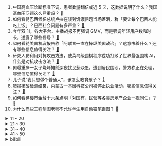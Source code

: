 1. 中国高血压诊断标准下调，患者数量翻倍或近 5 亿，这数据说明了什么？我国高血压问题这么严重吗？ [:link:](https://www.zhihu.com/question/566418419)
2. 如何看待巴西候任总统卢拉在谈到饥饿问题当场落泪，称「要让每个巴西人能吃上饭」？巴西社会问题有多严重？ [:link:](https://www.zhihu.com/question/566418233)
3. 今年双 11，各大平台、主播战报不再强调 GMV，而是强调年轻用户数和时长，透露了哪些信号？ [:link:](https://www.zhihu.com/question/566272268)
4. 如何看待美国机密报告称「阿联酋一直在操纵美国政治」？这意味着什么？还有哪些信息值得关注？ [:link:](https://www.zhihu.com/question/566431699)
5. 研究人员利用对抗攻击方法，使菜鸟级围棋程序成功打败了世界最强围棋 AI，什么是对抗攻击方法？ [:link:](https://www.zhihu.com/question/566400168)
6. 网曝重庆一女子烧烤摊前深夜扰民惹众怒，遭到居民围殴，警方称正在处理，哪些信息值得关注？ [:link:](https://www.zhihu.com/question/566265846)
7. 儿子说“我只想做个普通人”，该怎么教育孩子？ [:link:](https://www.zhihu.com/question/565584514)
8. 错报核酸检测结果，内蒙古一基因科技公司被停止执业活动，哪些信息值得关注？ [:link:](https://www.zhihu.com/question/566445106)
9. 如何看待楼市金融十六条点明「对国有、民营等各类房地产企业一视同仁」？ [:link:](https://www.zhihu.com/question/566447217)
10. 为什么有些工程制图老师不允许学生用自动铅笔画图？ [:link:](https://www.zhihu.com/question/346815509)
<details>
<summary>11 ~ 20</summary>

11. 特斯拉回应「潮州 2 死 3 伤事故」称司机没踩刹车，司机儿子表示「等交警调查结果」，具体情况如何？ [:link:](https://www.zhihu.com/question/566419277)
12. 自己正在变老的明显特征是什么？ [:link:](https://www.zhihu.com/question/557665060)
13. 老人借房给重孙上学孙子拒还，孙子称房子是赠与，如何从法律角度解读此事件？ [:link:](https://www.zhihu.com/question/565572363)
14. 网传孕妇送医延误后流产，重庆通报「120 救护车进入小区受阻等情况不属实」，还有哪些信息值得关注？ [:link:](https://www.zhihu.com/question/566577988)
15. 网友称得物调用手机权限删投诉视频，得物回应「没有权限和能力，正与手机厂商确认」，哪些信息值得关注？ [:link:](https://www.zhihu.com/question/566439102)
16. 11 月 13 日河北新增本土感染病例「5+684」例，目前当地疫情情况如何？ [:link:](https://www.zhihu.com/question/566579258)
17. 防疫发布会被质疑打广告，乌鲁木齐市商务局回应「有企业断章取义」，该企业可能面临哪些处罚？ [:link:](https://www.zhihu.com/question/566578143)
18. 如何看待Nature communication 和Science advances 降为二区？ [:link:](https://www.zhihu.com/question/305397030)
19. 怎么样成为一个内心很强大的人？ [:link:](https://www.zhihu.com/question/548749510)
20. CPA 能接受工厂 6000 每月吗？ [:link:](https://www.zhihu.com/question/564216751)
</details>
<details>
<summary>21 ~ 30</summary>

21. 在学校里真的有人想和你做朋友吗? [:link:](https://www.zhihu.com/question/566449895)
22. 如何彻底看清一个人？ [:link:](https://www.zhihu.com/question/549408495)
23. 《鬼灭之刃》里，为什么每个鬼死后都要回忆往事洗白？这算什么表现手法吗？ [:link:](https://www.zhihu.com/question/363893050)
24. 为何没人翻拍《风云雄霸天下》呢？ [:link:](https://www.zhihu.com/question/547445487)
25. 解放军厦门舰回怼台湾马公舰「你所谓的 24 海里线不存在，请注意你的用语」具体情况如何？释放哪些信号？ [:link:](https://www.zhihu.com/question/566423052)
26. 请问i5 12400为什么碾压i7 8700？ [:link:](https://www.zhihu.com/question/565834971)
27. 为什么大多数的程序员的编程界面背景都是黑色的? [:link:](https://www.zhihu.com/question/382725548)
28. 面对人生中无法弥补的遗憾该怎么去释怀？ [:link:](https://www.zhihu.com/question/55726843)
29. 90 后网红夫妇卖掉杭州 500 万房子到草原定居，当事人「每天快乐很重要」，如何看待他们的选择？ [:link:](https://www.zhihu.com/question/565857415)
30. 赫尔松右岸局势已经明朗，乌克兰战事下一个热点在哪里呢？ [:link:](https://www.zhihu.com/question/566087607)
</details>
<details>
<summary>31 ~ 40</summary>

31. 楼市金融十六条出台，涉保交楼、贷款展期等多方面融资，具有哪些积极意义？ [:link:](https://www.zhihu.com/question/566446556)
32. 有一颗赚钱的野心，却没有挣钱的能力，是不是一种悲哀？ [:link:](https://www.zhihu.com/question/565579029)
33. 如何看待刘江江凭借《人生大事》获得第 35 届中国电影金鸡奖最佳导演处女作奖？ [:link:](https://www.zhihu.com/question/566280018)
34. 自己一个人吃饭，你会做什么? [:link:](https://www.zhihu.com/question/280283392)
35. 医护人员住宾馆遭暴力驱赶，大同警方回应称相关人员已被采取强制措施，具体情况如何？如何看待此事件？ [:link:](https://www.zhihu.com/question/566454472)
36. 如何看待最近集中曝光pv的开放世界手游? [:link:](https://www.zhihu.com/question/566325695)
37. 为什么读了书，就要去包容别人，就不要和那些读书少的计较，凭什么呢? [:link:](https://www.zhihu.com/question/563764177)
38. 孙颖莎最大的弱点是什么？ [:link:](https://www.zhihu.com/question/509298975)
39. 怎样评价令狐冲这个角色？ [:link:](https://www.zhihu.com/question/563958577)
40. 成都一儿童医院现付费「视频座椅」引关注，9 元可看一小时，「视频座椅」的出现，对就医体验带来哪些改变？ [:link:](https://www.zhihu.com/question/565839156)
</details>
<details>
<summary>41 ~ 50</summary>

41. 如何评价历史剧《天下长河》？ [:link:](https://www.zhihu.com/question/566067471)
42. 你们从小到大用完过一整块橡皮吗？ [:link:](https://www.zhihu.com/question/363062928)
43. 最后击败沙鲁的冲击波，到底是只有悟饭的能量，还是阴间悟空的能量也真的加入了？ [:link:](https://www.zhihu.com/question/535023809)
44. 想知道“天性凉薄”的人是什么样的？ [:link:](https://www.zhihu.com/question/428775134)
45. 如何评价2022ICPC西安站？ [:link:](https://www.zhihu.com/question/565572514)
46. 哪部国产经典武侠剧的女主人设最好？ [:link:](https://www.zhihu.com/question/549049884)
47. 如何让自己变得不那么敏感？ [:link:](https://www.zhihu.com/question/29332595)
48. 如何看待佩雷拉分别以判定、KO、TKO三次战胜黑龙？ [:link:](https://www.zhihu.com/question/566428832)
49. 如何看待腾讯会议部分功能开始收费，你认为这是合理的吗？ [:link:](https://www.zhihu.com/question/563656607)
50. 网传双 11 期间刘强东痛批高管「很多兄弟开始夜郎自大、沾沾自喜」，真实性如何？有哪些信息值得关注？ [:link:](https://www.zhihu.com/question/565833885)
</details><details>
<summary>bilibili</summary>

1. 尽绵薄之力，盼国风盛行 [:link:](//www.bilibili.com/video/BV1ed4y1r7gF)
2. 老年痴呆眼里的世界是这样的！ [:link:](//www.bilibili.com/video/BV1e841187R8)
3. 当你在校运会上唱起《孤勇者》并跳起了《爱你》| 南科大2022校运会开幕式力量举社表演 [:link:](//www.bilibili.com/video/BV1id4y1r7fm)
4. 亿 点 点 [:link:](//www.bilibili.com/video/BV13G4y1f7nP)
5. （ 霸 凌 之 战 ）猫妹：无所谓 我会出手 [:link:](//www.bilibili.com/video/BV18841187nP)
6. “𝙔𝙤𝙪'𝙧𝙚 𝙨𝙤 𝙗𝙚𝙖𝙪𝙩𝙞𝙛𝙪𝙡” [:link:](//www.bilibili.com/video/BV1we4y147D7)
7. 【传染病简史1】霍乱：屠戮过亿，将人活活吸干的蓝死病 [:link:](//www.bilibili.com/video/BV1Yv4y1S713)
8. 难以置信的一天，我在外网文化输出了！！ [:link:](//www.bilibili.com/video/BV1eG411w7vh)
9. 耗时3个月！我们做了一个干净免费的知识共享网站！中学选科/高考志愿/大学转专业/保研考研择校择专业/就业规划必备！ [:link:](//www.bilibili.com/video/BV1M24y127xb)
10. 奇怪的猫猫，但是日语版 [:link:](//www.bilibili.com/video/BV1sP4y127HN)
<details>
<summary>11 ~ 20</summary>

11. 《原神》角色演示-「莱依拉：遥熠星轨」 [:link:](//www.bilibili.com/video/BV1RG4y1Z7ph)
12. 【医案寻踪】如何降低近视度数？I 近视，不过就是一门生意 [:link:](//www.bilibili.com/video/BV1xd4y1k7W8)
13. 开一家殡葬店真的赚钱吗？我实地呆上一周给你答案！ [:link:](//www.bilibili.com/video/BV1sP4y12743)
14. 这是一条不能燃的视频 [:link:](//www.bilibili.com/video/BV1EP4y127j5)
15. 关于抽象话的深度研究：为什么我们无法在网上好好说话？ [:link:](//www.bilibili.com/video/BV1Vd4y1b71B)
16. 安徽大哥半挂改房车，专做移动大酒店，一场6000块，月接待8000桌 [:link:](//www.bilibili.com/video/BV1WW4y147a9)
17. 关于我人生第一把吉他的事故… [:link:](//www.bilibili.com/video/BV1sP4y127gJ)
18. 【木雕】试作纳西妲 [:link:](//www.bilibili.com/video/BV1iP4y127QL)
19. 【真人QQ飞车】小橘子超进化！ [:link:](//www.bilibili.com/video/BV12d4y1F713)
20. 巴尔泽布，我再也不登神啦！原神全58位角色秒杀散兵周本合集 [:link:](//www.bilibili.com/video/BV1v841187An)
</details>
<details>
<summary>21 ~ 30</summary>

21. 做视频能遇到欣赏自己视频多粉丝真的也是一种幸运 [:link:](//www.bilibili.com/video/BV13d4y1F7hV)
22. 黑帮教父的心酸发家史，这也太励志了吧！ [:link:](//www.bilibili.com/video/BV1zg411s7iG)
23. 封印解除Plus [:link:](//www.bilibili.com/video/BV1yt4y1P7mD)
24. 我的第一条“vlog”，能上热门吗？ [:link:](//www.bilibili.com/video/BV1bG4y1f7fj)
25. 用五边形画缠绕的五角星# 一学就会 [:link:](//www.bilibili.com/video/BV1v84y1y7pt)
26. 第一次见现实开挂的！ [:link:](//www.bilibili.com/video/BV1yG4y1Z7pE)
27. 《不听话挑战》 [:link:](//www.bilibili.com/video/BV1Ae4y1s71T)
28. 【纯黑】《战神：诸神黄昏》战神难度无伤攻略解说 第二期 [:link:](//www.bilibili.com/video/BV1iP4y1y7yC)
29. 原神攻略UP主：这么肝，值得吗？ [:link:](//www.bilibili.com/video/BV1Wd4y1k756)
30. 男生的各种超能力，男生还有哪些钞能力？#内容过于真实#搞笑#段子#场景 [:link:](//www.bilibili.com/video/BV1od4y1r7jK)
</details>
<details>
<summary>31 ~ 40</summary>

31. 喔↑诶！喔↑喔↑ [:link:](//www.bilibili.com/video/BV1JP411c7Hx)
32. 客 服 的 名 场 面 变 身 4.0 [:link:](//www.bilibili.com/video/BV13G4y1b7v8)
33. 珠海航展，你确定不是中东双十一？ [:link:](//www.bilibili.com/video/BV1wG4y1b7GF)
34. 宝可梦世界锦标赛决赛 小智vs丹帝，完整版6V6全面对战 [:link:](//www.bilibili.com/video/BV1BP411c79f)
35. 用内心的力量，奔赴未知的远方 | 影石Think bold. [:link:](//www.bilibili.com/video/BV1xW4y1s7se)
36. 我是一名煤矿工人，这是我的最后一个夜班，也是最后一个井，平安退休 [:link:](//www.bilibili.com/video/BV1Et4y1N7Ws)
37. 整完这个活，脑细胞死了一半 [:link:](//www.bilibili.com/video/BV168411b7Mj)
38. 东北不能失去酸菜！《二周目》 [:link:](//www.bilibili.com/video/BV18W4y1s7eP)
39. “请等我失败死掉后，再来笑我吧” [:link:](//www.bilibili.com/video/BV1H84y1y7sU)
40. 求求你别玩假原神了！这才是真原神！都市传说！ [:link:](//www.bilibili.com/video/BV1aD4y1t7DY)
</details>
<details>
<summary>41 ~ 50</summary>

41. 只因篮球，但是二向箔！ [:link:](//www.bilibili.com/video/BV1g14y157df)
42. 张 宇 宙 [:link:](//www.bilibili.com/video/BV1ce4y1s7CS)
43. B站小伙伴，中部空军正式入驻！芜湖起飞~ [:link:](//www.bilibili.com/video/BV1Td4y1F7CL)
44. 【罗伊Roi】最后的皇家3D Live! [:link:](//www.bilibili.com/video/BV1cd4y1c7yy)
45. 从木头里取出一个小可爱，看着他慢慢长大～ [:link:](//www.bilibili.com/video/BV1hW4y147bX)
46. 【阿斗】史上最羞耻名场面，国外演员太敢拍了！美剧史诗巨作《权力的游戏》第19期 [:link:](//www.bilibili.com/video/BV1v841187vf)
47. 1步1步1步1步，用一种很新的方式打开生活 [:link:](//www.bilibili.com/video/BV1fv4y1U7KA)
48. 来猩猩直播间，回收你们的室友 [:link:](//www.bilibili.com/video/BV1TG4y1b7DK)
49. 你小子就这么糊弄校领导的是罢 [:link:](//www.bilibili.com/video/BV1he4y1W73u)
50. 100支弓箭！实拍亚索风墙！我们终会因热爱走到一起！ [:link:](//www.bilibili.com/video/BV1Gv4y1m714)
</details>
<details>
<summary>51 ~ 60</summary>

51. 都怪我爱心泛滥，我有责任 [:link:](//www.bilibili.com/video/BV16G4y1t7cf)
52. 《百面千相》首曝PV——千相阅尽，方知众生百面 [:link:](//www.bilibili.com/video/BV1UK411m7xQ)
53. “你看，这个世界好温柔!” [:link:](//www.bilibili.com/video/BV1hG411F7uR)
54. 不为人知！水浒传多出来的20回，讲了什么？《水浒传》P46 [:link:](//www.bilibili.com/video/BV1M14y1W7WR)
55. 本来挺喜欢这些动漫的…… [:link:](//www.bilibili.com/video/BV1gP4y127GT)
56. 古人起的雅称是真的美！ [:link:](//www.bilibili.com/video/BV18e4y1W7Qo)
57. 太沙雕了！当我把自己替换成了游戏的主角 [:link:](//www.bilibili.com/video/BV1p841187fL)
58. 一咬就爆汁的鸡腿 [:link:](//www.bilibili.com/video/BV1QP411c7oV)
59. 普通长相女生如何通过穿搭改变气质？（报恩神裤篇） [:link:](//www.bilibili.com/video/BV1fg411B7ze)
60. 三 观 比 五 官 正，但 瞎 [:link:](//www.bilibili.com/video/BV1Mm4y1F7oT)
</details>
<details>
<summary>61 ~ 70</summary>

61. 锤子都抡冒烟了 [:link:](//www.bilibili.com/video/BV1Gm4y1F7AR)
62. 这是小提琴该有的动静？ [:link:](//www.bilibili.com/video/BV1zY411Z7PX)
63. 决战狮子猫之猫德学院的新式装备 [:link:](//www.bilibili.com/video/BV1o14y1p7Aq)
64. 纳西妲：变 聪 明 啦 ~【4K60P】 [:link:](//www.bilibili.com/video/BV15W4y147xc)
65. 大学生如何在宿舍拍出《奔跑吧兄弟》第2季 [:link:](//www.bilibili.com/video/BV1sG411w755)
66. 五个任务的隐藏后续，早看早做完 [:link:](//www.bilibili.com/video/BV1Re4y1W7qU)
67. 能看懂这个视频的人成分肯定有亿点复杂 [:link:](//www.bilibili.com/video/BV1JP411c7n6)
68. “就一次，万一呢？” [:link:](//www.bilibili.com/video/BV1Vd4y1k7mx)
69. 下地干活，不就是为了那几只鸡吗 [:link:](//www.bilibili.com/video/BV1Md4y1c7eg)
70. “治愈神曲《群青》，无法超越的绝美画面!！” [:link:](//www.bilibili.com/video/BV11D4y1t73q)
</details>
<details>
<summary>71 ~ 80</summary>

71. 模拟大都市 2016年的存档还在... [:link:](//www.bilibili.com/video/BV1W841187rF)
72. 那些写进作文会让老师发麻的游戏台词，建议收藏备用 [:link:](//www.bilibili.com/video/BV1Nv4y1m76y)
73. 把原神全部的糖塞入一首《心如止水》中「原神/填词/翻唱/心如止水/4K」 [:link:](//www.bilibili.com/video/BV16Y411Z7wJ)
74. 话梅排骨？ [:link:](//www.bilibili.com/video/BV16G4y1f79U)
75. 还好我跑得快 [:link:](//www.bilibili.com/video/BV1eM411k7R2)
76. 《王者荣耀世界》全新实机演示发布 [:link:](//www.bilibili.com/video/BV1jG411F7WV)
77. 当你有个年龄差很大的弟弟 [:link:](//www.bilibili.com/video/BV1TY411f77q)
78. 【MEME】别坐着了 一起来跳一跳吧 [:link:](//www.bilibili.com/video/BV1G14y1W7ig)
79. 世界顶尖黑客大赛，全是神仙打架...... [:link:](//www.bilibili.com/video/BV1gd4y1b7aK)
80. 健身10年无人知，妹妹露脸万人来，隔离第16天 [:link:](//www.bilibili.com/video/BV1eG4y1t7SK)
</details>
<details>
<summary>81 ~ 90</summary>

81. 眼“色”游戏 （9） [:link:](//www.bilibili.com/video/BV1b14y1p7ju)
82. 自助餐螃蟹、惠灵顿牛排随便吃，仨战士来团建了 [:link:](//www.bilibili.com/video/BV1hG411w7bY)
83. “巴尔泽布 我已登神”日配 柿原彻也一张口瞬间注入灵魂 他吼的真的好好听 [:link:](//www.bilibili.com/video/BV1aD4y1t7hq)
84. 国外哈利波特粉丝的迷惑行为大赏！ [:link:](//www.bilibili.com/video/BV1Mt4y1T773)
85. 猫：哇，新玩具~  啊！！！没啦！！ [:link:](//www.bilibili.com/video/BV1Re4y1x7Xj)
86. 《这短短二十多秒，让全球石头人宕机一整天》 [:link:](//www.bilibili.com/video/BV15W4y147Mc)
87. 我和DD猫的一部分动作合集 [:link:](//www.bilibili.com/video/BV1BW4y1476n)
88. 【原神】十个冷门但是有趣的bug玩法 [:link:](//www.bilibili.com/video/BV1Ce4y1x7Ht)
89. 三 国 最 强 男 刀 [:link:](//www.bilibili.com/video/BV1mg411s7xD)
90. 1米9女生带领宿舍姐妹走上致富之路…… [:link:](//www.bilibili.com/video/BV1814y1p78d)
</details>
<details>
<summary>91 ~ 100</summary>

91. 《萌宠区UP主》 [:link:](//www.bilibili.com/video/BV1S84y1v73Q)
92. [静改动] RC遥控潜艇制作历程 [:link:](//www.bilibili.com/video/BV1M84y1v71R)
93. 好心酸啊！有人随便就大满贯的奖却是一个普通演员摸爬滚打四十年才换来的…… [:link:](//www.bilibili.com/video/BV1vG411w7VE)
94. 世界上最美的岛屿！断崖绝壁上的旷野之息｜法罗群岛 4K HDR [:link:](//www.bilibili.com/video/BV1NY411f7rf)
95. 宫崎骏动漫风滤镜 [:link:](//www.bilibili.com/video/BV1LP411A7KV)
96. 华农兄弟：摘点脐橙给兄弟，顺便学两道菜，省得兄弟老摇头 [:link:](//www.bilibili.com/video/BV1re4y1x7HT)
97. 南昌. 九龙湖消防联动 [:link:](//www.bilibili.com/video/BV1WG411w7KK)
98. 【趣味地理】一碰就碎成渣的石头，为高考地理题添砖加瓦了！ [:link:](//www.bilibili.com/video/BV1s84y1y7QQ)
99. 白敬亭吻宋轶，没有演技，全是感情！长风渡真情侣官宣了！ [:link:](//www.bilibili.com/video/BV1Zg411i7cN)
100. 兄弟们看看这个400什么水平 [:link:](//www.bilibili.com/video/BV15g411z7Je)
</details></details>